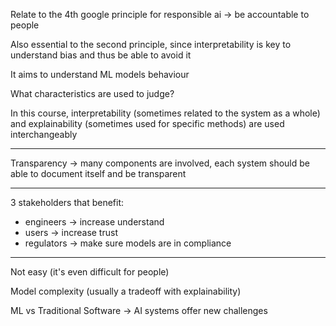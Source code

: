
Relate to the 4th google principle for responsible ai -> be accountable to people

Also essential to the second principle, since interpretability is key to understand bias and thus be able to avoid it

It aims to understand ML models behaviour

What characteristics are used to judge?

In this course, interpretability (sometimes related to the system as a whole) and explainability (sometimes used for specific methods) are used interchangeably

---

Transparency -> many components are involved, each system should be able to document itself and be transparent

---

3 stakeholders that benefit:

- engineers -> increase understand
- users -> increase trust
- regulators -> make sure models are in compliance

---

Not easy (it's even difficult for people)

Model complexity (usually a tradeoff with explainability)

ML vs Traditional Software -> AI systems offer new challenges

